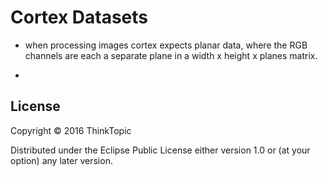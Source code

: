 # Cortex Datasets

* when processing images cortex expects planar data, where the RGB channels are
  each a separate plane in a width x height x planes matrix.

* 

## License

Copyright © 2016 ThinkTopic

Distributed under the Eclipse Public License either version 1.0 or (at
your option) any later version.

